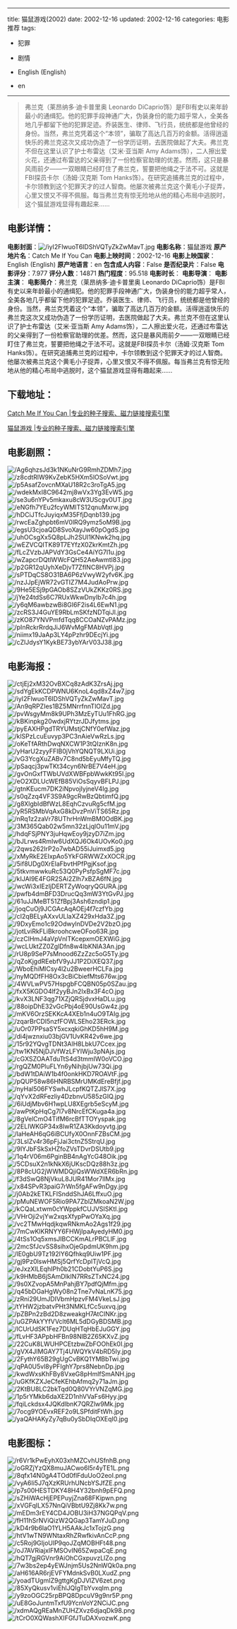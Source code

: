 
---
title: 猫鼠游戏(2002)
date: 2002-12-16
updated: 2002-12-16
categories: 电影推荐
tags:
- 犯罪
- 剧情

- English (English)
- en
---


> 弗兰克（莱昂纳多·迪卡普里奥 Leonardo DiCaprio饰）是FBI有史以来年龄最小的通缉犯。他的犯罪手段神通广大，伪装身份的能力超乎常人，全美各地几乎都留下他的犯罪足迹。乔装医生、律师、飞行员，统统都是他曾经的身份。当然，弗兰克凭着这个“本领”，骗取了高达几百万的金额。活得逍遥快乐的弗兰克这次又成功伪造了一份学历证明，去医院做起了大夫。弗兰克不但在这里认识了护士布雷达（艾米·亚当斯 Amy Adams饰），二人擦出爱火花，还通过布雷达的父亲得到了一份检察官助理的优差。然而，这只是暴风雨前夕——一双眼睛已经盯住了弗兰克，誓要把他绳之于法不可。这就是FBI探员卡尔（汤姆·汉克斯 Tom Hanks饰）。在研究追捕弗兰克的过程中，卡尔领教到这个犯罪天才的过人智商。他屡次被弗兰克这个黄毛小子捉弄，心里又恨又不得不佩服。每当弗兰克有惊无险地从他的精心布局中逃脱时，这个猫鼠游戏显得有趣起来……

## **电影详情**：

**电影封面**：<img src="https://image.tmdb.org/t/p/w200/iyI2FlwuoT6IDShVQTyZkZwMavT.jpg" alt="/iyI2FlwuoT6IDShVQTyZkZwMavT.jpg" title="/iyI2FlwuoT6IDShVQTyZkZwMavT.jpg">
**电影名称**：猫鼠游戏
**原产地片名**：Catch Me If You Can
**电影上映时间**：2002-12-16
**电影上映国家**：English (English)
**原产地语言**：en
**包含成人内容**：False
**是否纪录片**：False
**电影评分**：7.977
**评分人数**：14871
**热门程度**：95.518
**电影时长**：
**电影导演**：
**电影主演**：
**电影简介**：弗兰克（莱昂纳多·迪卡普里奥 Leonardo DiCaprio饰）是FBI有史以来年龄最小的通缉犯。他的犯罪手段神通广大，伪装身份的能力超乎常人，全美各地几乎都留下他的犯罪足迹。乔装医生、律师、飞行员，统统都是他曾经的身份。当然，弗兰克凭着这个“本领”，骗取了高达几百万的金额。活得逍遥快乐的弗兰克这次又成功伪造了一份学历证明，去医院做起了大夫。弗兰克不但在这里认识了护士布雷达（艾米·亚当斯 Amy Adams饰），二人擦出爱火花，还通过布雷达的父亲得到了一份检察官助理的优差。然而，这只是暴风雨前夕——一双眼睛已经盯住了弗兰克，誓要把他绳之于法不可。这就是FBI探员卡尔（汤姆·汉克斯 Tom Hanks饰）。在研究追捕弗兰克的过程中，卡尔领教到这个犯罪天才的过人智商。他屡次被弗兰克这个黄毛小子捉弄，心里又恨又不得不佩服。每当弗兰克有惊无险地从他的精心布局中逃脱时，这个猫鼠游戏显得有趣起来……

## **下载地址**：
[Catch Me If You Can |专业的种子搜索、磁力链接搜索引擎](https://movie.amd794.com:2083/?search=Catch%20Me%20If%20You%20Can&ordering=&mode=match_phrase&page_size=10&page=1)

[猫鼠游戏 |专业的种子搜索、磁力链接搜索引擎](https://movie.amd794.com:2083/?search=%E7%8C%AB%E9%BC%A0%E6%B8%B8%E6%88%8F&ordering=&mode=match_phrase&page_size=10&page=1)
 

## **电影剧照**：
<img src="https://image.tmdb.org/t/p/original/Ag6qhzsJd3k1NKuNrG9RmhZDMh7.jpg" alt="/Ag6qhzsJd3k1NKuNrG9RmhZDMh7.jpg" title="/Ag6qhzsJd3k1NKuNrG9RmhZDMh7.jpg"><img src="https://image.tmdb.org/t/p/original/z8cdtRlW9KvZebK5HXm5lOSoVwt.jpg" alt="/z8cdtRlW9KvZebK5HXm5lOSoVwt.jpg" title="/z8cdtRlW9KvZebK5HXm5lOSoVwt.jpg"><img src="https://image.tmdb.org/t/p/original/p5AsafZovcnMXaU18R2c3roTgA5.jpg" alt="/p5AsafZovcnMXaU18R2c3roTgA5.jpg" title="/p5AsafZovcnMXaU18R2c3roTgA5.jpg"><img src="https://image.tmdb.org/t/p/original/wdekMxI8C9642mj8wVx3Yg3EvW5.jpg" alt="/wdekMxI8C9642mj8wVx3Yg3EvW5.jpg" title="/wdekMxI8C9642mj8wVx3Yg3EvW5.jpg"><img src="https://image.tmdb.org/t/p/original/se3u6nYPv5mkaxu8cW3UScgv0UT.jpg" alt="/se3u6nYPv5mkaxu8cW3UScgv0UT.jpg" title="/se3u6nYPv5mkaxu8cW3UScgv0UT.jpg"><img src="https://image.tmdb.org/t/p/original/eNGfh7YEu2fcyWMITS12qnuMxrw.jpg" alt="/eNGfh7YEu2fcyWMITS12qnuMxrw.jpg" title="/eNGfh7YEu2fcyWMITS12qnuMxrw.jpg"><img src="https://image.tmdb.org/t/p/original/hDCiJTfcJuyiqxM35FfjDqnb139.jpg" alt="/hDCiJTfcJuyiqxM35FfjDqnb139.jpg" title="/hDCiJTfcJuyiqxM35FfjDqnb139.jpg"><img src="https://image.tmdb.org/t/p/original/rwcEaZghpbt6mV0lRQ9ymz5oM9B.jpg" alt="/rwcEaZghpbt6mV0lRQ9ymz5oM9B.jpg" title="/rwcEaZghpbt6mV0lRQ9ymz5oM9B.jpg"><img src="https://image.tmdb.org/t/p/original/egsU3cjoaQD8SvoXayJw60pOgdS.jpg" alt="/egsU3cjoaQD8SvoXayJw60pOgdS.jpg" title="/egsU3cjoaQD8SvoXayJw60pOgdS.jpg"><img src="https://image.tmdb.org/t/p/original/uhOCsgXx5Q8pLJh2SUI1KNwk2hq.jpg" alt="/uhOCsgXx5Q8pLJh2SUI1KNwk2hq.jpg" title="/uhOCsgXx5Q8pLJh2SUI1KNwk2hq.jpg"><img src="https://image.tmdb.org/t/p/original/wEZVCQITK89T7EYfzX0ZkrKmtZh.jpg" alt="/wEZVCQITK89T7EYfzX0ZkrKmtZh.jpg" title="/wEZVCQITK89T7EYfzX0ZkrKmtZh.jpg"><img src="https://image.tmdb.org/t/p/original/fLcZVzbJAPVdY3GsCe4AiYG7l1u.jpg" alt="/fLcZVzbJAPVdY3GsCe4AiYG7l1u.jpg" title="/fLcZVzbJAPVdY3GsCe4AiYG7l1u.jpg"><img src="https://image.tmdb.org/t/p/original/wZapcrDQtlWWcFQH52AeAwmtl83.jpg" alt="/wZapcrDQtlWWcFQH52AeAwmtl83.jpg" title="/wZapcrDQtlWWcFQH52AeAwmtl83.jpg"><img src="https://image.tmdb.org/t/p/original/p2GR12qUyhXeDjvT7ZfINC8HVPj.jpg" alt="/p2GR12qUyhXeDjvT7ZfINC8HVPj.jpg" title="/p2GR12qUyhXeDjvT7ZfINC8HVPj.jpg"><img src="https://image.tmdb.org/t/p/original/sPTDqCS8O31BA6P6zVwyW2yfv6K.jpg" alt="/sPTDqCS8O31BA6P6zVwyW2yfv6K.jpg" title="/sPTDqCS8O31BA6P6zVwyW2yfv6K.jpg"><img src="https://image.tmdb.org/t/p/original/nzJJpEjWR72vGTIZ7M4JudAoPrw.jpg" alt="/nzJJpEjWR72vGTIZ7M4JudAoPrw.jpg" title="/nzJJpEjWR72vGTIZ7M4JudAoPrw.jpg"><img src="https://image.tmdb.org/t/p/original/9He5ESj9pGAOb8SZzVUkZKKz0RS.jpg" alt="/9He5ESj9pGAOb8SZzVUkZKKz0RS.jpg" title="/9He5ESj9pGAOb8SZzVUkZKKz0RS.jpg"><img src="https://image.tmdb.org/t/p/original/jYe24tdSs6C7RUxWkwDnyIb7c4h.jpg" alt="/jYe24tdSs6C7RUxWkwDnyIb7c4h.jpg" title="/jYe24tdSs6C7RUxWkwDnyIb7c4h.jpg"><img src="https://image.tmdb.org/t/p/original/y6qM6awbzwBi8GI6F2is4L6EwN1.jpg" alt="/y6qM6awbzwBi8GI6F2is4L6EwN1.jpg" title="/y6qM6awbzwBi8GI6F2is4L6EwN1.jpg"><img src="https://image.tmdb.org/t/p/original/zcRS3J4GuYE9RbLmSKfzNDTqiJl.jpg" alt="/zcRS3J4GuYE9RbLmSKfzNDTqiJl.jpg" title="/zcRS3J4GuYE9RbLmSKfzNDTqiJl.jpg"><img src="https://image.tmdb.org/t/p/original/zKO87YNVPmfdTqq8CCOaNZvPAMz.jpg" alt="/zKO87YNVPmfdTqq8CCOaNZvPAMz.jpg" title="/zKO87YNVPmfdTqq8CCOaNZvPAMz.jpg"><img src="https://image.tmdb.org/t/p/original/pInRckrRrdqJiJ6WvMgFMAbVqtI.jpg" alt="/pInRckrRrdqJiJ6WvMgFMAbVqtI.jpg" title="/pInRckrRrdqJiJ6WvMgFMAbVqtI.jpg"><img src="https://image.tmdb.org/t/p/original/niimx19JaAp3LY4pPzhr9DEcjYi.jpg" alt="/niimx19JaAp3LY4pPzhr9DEcjYi.jpg" title="/niimx19JaAp3LY4pPzhr9DEcjYi.jpg"><img src="https://image.tmdb.org/t/p/original/cZlJdysY1KykBE73ybYArV03J38.jpg" alt="/cZlJdysY1KykBE73ybYArV03J38.jpg" title="/cZlJdysY1KykBE73ybYArV03J38.jpg">

## **电影海报**：
<img src="https://image.tmdb.org/t/p/original/ctjEj2xM32OvBXCq8zAdK3ZrsAj.jpg" alt="/ctjEj2xM32OvBXCq8zAdK3ZrsAj.jpg" title="/ctjEj2xM32OvBXCq8zAdK3ZrsAj.jpg"><img src="https://image.tmdb.org/t/p/original/sdYgEkKCDPWNU6KnoL4qd8xZ4w7.jpg" alt="/sdYgEkKCDPWNU6KnoL4qd8xZ4w7.jpg" title="/sdYgEkKCDPWNU6KnoL4qd8xZ4w7.jpg"><img src="https://image.tmdb.org/t/p/original/iyI2FlwuoT6IDShVQTyZkZwMavT.jpg" alt="/iyI2FlwuoT6IDShVQTyZkZwMavT.jpg" title="/iyI2FlwuoT6IDShVQTyZkZwMavT.jpg"><img src="https://image.tmdb.org/t/p/original/An9qRPZIes1BZ5MNrrfnnTlOlZd.jpg" alt="/An9qRPZIes1BZ5MNrrfnnTlOlZd.jpg" title="/An9qRPZIes1BZ5MNrrfnnTlOlZd.jpg"><img src="https://image.tmdb.org/t/p/original/pvWsgyMm8k9UPh3MzEyTUu1FhRG.jpg" alt="/pvWsgyMm8k9UPh3MzEyTUu1FhRG.jpg" title="/pvWsgyMm8k9UPh3MzEyTUu1FhRG.jpg"><img src="https://image.tmdb.org/t/p/original/kBKinpkg20wdxjRYtzrJDJfytms.jpg" alt="/kBKinpkg20wdxjRYtzrJDJfytms.jpg" title="/kBKinpkg20wdxjRYtzrJDJfytms.jpg"><img src="https://image.tmdb.org/t/p/original/pyEAXHPgdTRYUMstjCNfY0efWaz.jpg" alt="/pyEAXHPgdTRYUMstjCNfY0efWaz.jpg" title="/pyEAXHPgdTRYUMstjCNfY0efWaz.jpg"><img src="https://image.tmdb.org/t/p/original/klSPzLcuEuvyp3PC3nAieVwRzLs.jpg" alt="/klSPzLcuEuvyp3PC3nAieVwRzLs.jpg" title="/klSPzLcuEuvyp3PC3nAieVwRzLs.jpg"><img src="https://image.tmdb.org/t/p/original/oKeTfARthDwqNXCW1P3tQIznK8n.jpg" alt="/oKeTfARthDwqNXCW1P3tQIznK8n.jpg" title="/oKeTfARthDwqNXCW1P3tQIznK8n.jpg"><img src="https://image.tmdb.org/t/p/original/yHarU2zyyFFIB0jVhYQNQT9LXUi.jpg" alt="/yHarU2zyyFFIB0jVhYQNQT9LXUi.jpg" title="/yHarU2zyyFFIB0jVhYQNQT9LXUi.jpg"><img src="https://image.tmdb.org/t/p/original/vG3YcgXuZABv7C8nd5bEyuMfyTQ.jpg" alt="/vG3YcgXuZABv7C8nd5bEyuMfyTQ.jpg" title="/vG3YcgXuZABv7C8nd5bEyuMfyTQ.jpg"><img src="https://image.tmdb.org/t/p/original/pSaqcj3pwTKt34cyn6NrBE7V4eH.jpg" alt="/pSaqcj3pwTKt34cyn6NrBE7V4eH.jpg" title="/pSaqcj3pwTKt34cyn6NrBE7V4eH.jpg"><img src="https://image.tmdb.org/t/p/original/gvOnGxfTWbUVdXWBFpbWwkKt95I.jpg" alt="/gvOnGxfTWbUVdXWBFpbWwkKt95I.jpg" title="/gvOnGxfTWbUVdXWBFpbWwkKt95I.jpg"><img src="https://image.tmdb.org/t/p/original/eO2XDLUcWEfB85ViOsSqyvBFLPJ.jpg" alt="/eO2XDLUcWEfB85ViOsSqyvBFLPJ.jpg" title="/eO2XDLUcWEfB85ViOsSqyvBFLPJ.jpg"><img src="https://image.tmdb.org/t/p/original/gtnKEucm7DK2iNpvojIyjneV4Ig.jpg" alt="/gtnKEucm7DK2iNpvojIyjneV4Ig.jpg" title="/gtnKEucm7DK2iNpvojIyjneV4Ig.jpg"><img src="https://image.tmdb.org/t/p/original/s0qZzq4VF3S9A9gcRwBzQbtimfQ.jpg" alt="/s0qZzq4VF3S9A9gcRwBzQbtimfQ.jpg" title="/s0qZzq4VF3S9A9gcRwBzQbtimfQ.jpg"><img src="https://image.tmdb.org/t/p/original/g8XlgbIdBfWzL8EqhCzvuRg5cfM.jpg" alt="/g8XlgbIdBfWzL8EqhCzvuRg5cfM.jpg" title="/g8XlgbIdBfWzL8EqhCzvuRg5cfM.jpg"><img src="https://image.tmdb.org/t/p/original/yR5RSMbVqAxG8kDvzPnViTS65Rz.jpg" alt="/yR5RSMbVqAxG8kDvzPnViTS65Rz.jpg" title="/yR5RSMbVqAxG8kDvzPnViTS65Rz.jpg"><img src="https://image.tmdb.org/t/p/original/nRq1z2zaVr78UThrHnWmBM0OdBK.jpg" alt="/nRq1z2zaVr78UThrHnWmBM0OdBK.jpg" title="/nRq1z2zaVr78UThrHnWmBM0OdBK.jpg"><img src="https://image.tmdb.org/t/p/original/3M365Qab02w5mn32zLjqlOu11mV.jpg" alt="/3M365Qab02w5mn32zLjqlOu11mV.jpg" title="/3M365Qab02w5mn32zLjqlOu11mV.jpg"><img src="https://image.tmdb.org/t/p/original/hdqFSjPNY3juHqwEoy9jzyD7iZm.jpg" alt="/hdqFSjPNY3juHqwEoy9jzyD7iZm.jpg" title="/hdqFSjPNY3juHqwEoy9jzyD7iZm.jpg"><img src="https://image.tmdb.org/t/p/original/bJLrws4RmIw6UdXQJ6Ok4UOvKo0.jpg" alt="/bJLrws4RmIw6UdXQJ6Ok4UOvKo0.jpg" title="/bJLrws4RmIw6UdXQJ6Ok4UOvKo0.jpg"><img src="https://image.tmdb.org/t/p/original/2qws262IrP2o7wbAD55iJuimxd5.jpg" alt="/2qws262IrP2o7wbAD55iJuimxd5.jpg" title="/2qws262IrP2o7wbAD55iJuimxd5.jpg"><img src="https://image.tmdb.org/t/p/original/xMyRkE2EIxpAo5YkFGRWWZxXOCR.jpg" alt="/xMyRkE2EIxpAo5YkFGRWWZxXOCR.jpg" title="/xMyRkE2EIxpAo5YkFGRWWZxXOCR.jpg"><img src="https://image.tmdb.org/t/p/original/5if8UDg0XrElaFbvtHPfPgjKsof.jpg" alt="/5if8UDg0XrElaFbvtHPfPgjKsof.jpg" title="/5if8UDg0XrElaFbvtHPfPgjKsof.jpg"><img src="https://image.tmdb.org/t/p/original/5tkvmwwkuRc53Q0PyPsfpSgMF7c.jpg" alt="/5tkvmwwkuRc53Q0PyPsfpSgMF7c.jpg" title="/5tkvmwwkuRc53Q0PyPsfpSgMF7c.jpg"><img src="https://image.tmdb.org/t/p/original/kIJAI9E4FGR2SAi2Zlh7xBZA6fN.jpg" alt="/kIJAI9E4FGR2SAi2Zlh7xBZA6fN.jpg" title="/kIJAI9E4FGR2SAi2Zlh7xBZA6fN.jpg"><img src="https://image.tmdb.org/t/p/original/wcWi3xIEzIjDERTZyWoqryQGURA.jpg" alt="/wcWi3xIEzIjDERTZyWoqryQGURA.jpg" title="/wcWi3xIEzIjDERTZyWoqryQGURA.jpg"><img src="https://image.tmdb.org/t/p/original/pwfb4dmBFD3DrucQq3mW3YtGvPJ.jpg" alt="/pwfb4dmBFD3DrucQq3mW3YtGvPJ.jpg" title="/pwfb4dmBFD3DrucQq3mW3YtGvPJ.jpg"><img src="https://image.tmdb.org/t/p/original/61uJJMeBT51ZfBpj3Ash6zndip1.jpg" alt="/61uJJMeBT51ZfBpj3Ash6zndip1.jpg" title="/61uJJMeBT51ZfBpj3Ash6zndip1.jpg"><img src="https://image.tmdb.org/t/p/original/joqCuOj9JCGAcAqAOEj4f7czfYb.jpg" alt="/joqCuOj9JCGAcAqAOEj4f7czfYb.jpg" title="/joqCuOj9JCGAcAqAOEj4f7czfYb.jpg"><img src="https://image.tmdb.org/t/p/original/cI2qBELyAXxvULlaXZ429xHda3Z.jpg" alt="/cI2qBELyAXxvULlaXZ429xHda3Z.jpg" title="/cI2qBELyAXxvULlaXZ429xHda3Z.jpg"><img src="https://image.tmdb.org/t/p/original/9DxyEmo1c92OdwylnDVDe2V2bzO.jpg" alt="/9DxyEmo1c92OdwylnDVDe2V2bzO.jpg" title="/9DxyEmo1c92OdwylnDVDe2V2bzO.jpg"><img src="https://image.tmdb.org/t/p/original/jotLviRkFLiBkroohcweOFoo63R.jpg" alt="/jotLviRkFLiBkroohcweOFoo63R.jpg" title="/jotLviRkFLiBkroohcweOFoo63R.jpg"><img src="https://image.tmdb.org/t/p/original/czClHmJ4aVpVnlTKcepxmOEXWiG.jpg" alt="/czClHmJ4aVpVnlTKcepxmOEXWiG.jpg" title="/czClHmJ4aVpVnlTKcepxmOEXWiG.jpg"><img src="https://image.tmdb.org/t/p/original/wcLUktZZ0ZglDfn8w4lbKNlA3An.jpg" alt="/wcLUktZZ0ZglDfn8w4lbKNlA3An.jpg" title="/wcLUktZZ0ZglDfn8w4lbKNlA3An.jpg"><img src="https://image.tmdb.org/t/p/original/rU8p9SeP7sMnood6ZzZzc5oG5Ty.jpg" alt="/rU8p9SeP7sMnood6ZzZzc5oG5Ty.jpg" title="/rU8p9SeP7sMnood6ZzZzc5oG5Ty.jpg"><img src="https://image.tmdb.org/t/p/original/qZoKjgdREebfV9yJJ1P2DiXEQ37.jpg" alt="/qZoKjgdREebfV9yJJ1P2DiXEQ37.jpg" title="/qZoKjgdREebfV9yJJ1P2DiXEQ37.jpg"><img src="https://image.tmdb.org/t/p/original/WboEhiMlCsy4l2u2BweerHCLFa.jpg" alt="/WboEhiMlCsy4l2u2BweerHCLFa.jpg" title="/WboEhiMlCsy4l2u2BweerHCLFa.jpg"><img src="https://image.tmdb.org/t/p/original/nyMQDfFH8Ox3cBiCbiefMts676w.jpg" alt="/nyMQDfFH8Ox3cBiCbiefMts676w.jpg" title="/nyMQDfFH8Ox3cBiCbiefMts676w.jpg"><img src="https://image.tmdb.org/t/p/original/4WVLwPV57HspgbFCQBN05p0SZau.jpg" alt="/4WVLwPV57HspgbFCQBN05p0SZau.jpg" title="/4WVLwPV57HspgbFCQBN05p0SZau.jpg"><img src="https://image.tmdb.org/t/p/original/fxX5KGDO4lf2yyBJn2IxBx3F4cO.jpg" alt="/fxX5KGDO4lf2yyBJn2IxBx3F4cO.jpg" title="/fxX5KGDO4lf2yyBJn2IxBx3F4cO.jpg"><img src="https://image.tmdb.org/t/p/original/kvX3LNF3qg71XZjQRSjdvxHaDLu.jpg" alt="/kvX3LNF3qg71XZjQRSjdvxHaDLu.jpg" title="/kvX3LNF3qg71XZjQRSjdvxHaDLu.jpg"><img src="https://image.tmdb.org/t/p/original/88oipDhE32vGcPbj4oE90UsGw4z.jpg" alt="/88oipDhE32vGcPbj4oE90UsGw4z.jpg" title="/88oipDhE32vGcPbj4oE90UsGw4z.jpg"><img src="https://image.tmdb.org/t/p/original/mKV6OrzSEKKcA4XEb1n4uO9TAIg.jpg" alt="/mKV6OrzSEKKcA4XEb1n4uO9TAIg.jpg" title="/mKV6OrzSEKKcA4XEb1n4uO9TAIg.jpg"><img src="https://image.tmdb.org/t/p/original/zqarBrCDI5nzfFOWLSEho23ERck.jpg" alt="/zqarBrCDI5nzfFOWLSEho23ERck.jpg" title="/zqarBrCDI5nzfFOWLSEho23ERck.jpg"><img src="https://image.tmdb.org/t/p/original/uOr07PPsaSY5xcxqkiGhKD5hH9M.jpg" alt="/uOr07PPsaSY5xcxqkiGhKD5hH9M.jpg" title="/uOr07PPsaSY5xcxqkiGhKD5hH9M.jpg"><img src="https://image.tmdb.org/t/p/original/di4jwznxiu03bjGV1UvKR42v6we.jpg" alt="/di4jwznxiu03bjGV1UvKR42v6we.jpg" title="/di4jwznxiu03bjGV1UvKR42v6we.jpg"><img src="https://image.tmdb.org/t/p/original/15r92YQvgTDNt3AlH8LbkU7Ccex.jpg" alt="/15r92YQvgTDNt3AlH8LbkU7Ccex.jpg" title="/15r92YQvgTDNt3AlH8LbkU7Ccex.jpg"><img src="https://image.tmdb.org/t/p/original/tw1KN5NjDJVfWzLFYIWju3pNAjs.jpg" alt="/tw1KN5NjDJVfWzLFYIWju3pNAjs.jpg" title="/tw1KN5NjDJVfWzLFYIWju3pNAjs.jpg"><img src="https://image.tmdb.org/t/p/original/cGXSZOAATduTtS4d3tmmIW0oVCO.jpg" alt="/cGXSZOAATduTtS4d3tmmIW0oVCO.jpg" title="/cGXSZOAATduTtS4d3tmmIW0oVCO.jpg"><img src="https://image.tmdb.org/t/p/original/rgQZM0PluFLYn6yNihjbjUw73Qi.jpg" alt="/rgQZM0PluFLYn6yNihjbjUw73Qi.jpg" title="/rgQZM0PluFLYn6yNihjbjUw73Qi.jpg"><img src="https://image.tmdb.org/t/p/original/bdW1tDAiW1b4f0onkHKD7ROAVtF.jpg" alt="/bdW1tDAiW1b4f0onkHKD7ROAVtF.jpg" title="/bdW1tDAiW1b4f0onkHKD7ROAVtF.jpg"><img src="https://image.tmdb.org/t/p/original/pQUP58w86HNRBSMrUMKdEreBfjf.jpg" alt="/pQUP58w86HNRBSMrUMKdEreBfjf.jpg" title="/pQUP58w86HNRBSMrUMKdEreBfjf.jpg"><img src="https://image.tmdb.org/t/p/original/nyHal506FYSwhJLcpfKQTZJlS7X.jpg" alt="/nyHal506FYSwhJLcpfKQTZJlS7X.jpg" title="/nyHal506FYSwhJLcpfKQTZJlS7X.jpg"><img src="https://image.tmdb.org/t/p/original/qYvX2dRFezliy4DzbnvU585zGIQ.jpg" alt="/qYvX2dRFezliy4DzbnvU585zGIQ.jpg" title="/qYvX2dRFezliy4DzbnvU585zGIQ.jpg"><img src="https://image.tmdb.org/t/p/original/6iUdjMbv6H1wpLU8XEgrb5eScyM.jpg" alt="/6iUdjMbv6H1wpLU8XEgrb5eScyM.jpg" title="/6iUdjMbv6H1wpLU8XEgrb5eScyM.jpg"><img src="https://image.tmdb.org/t/p/original/awPtKpHqCg7l7v8NrcEfCKuga4a.jpg" alt="/awPtKpHqCg7l7v8NrcEfCKuga4a.jpg" title="/awPtKpHqCg7l7v8NrcEfCKuga4a.jpg"><img src="https://image.tmdb.org/t/p/original/8gVelCmO4TifM6rcBfTTOYyspak.jpg" alt="/8gVelCmO4TifM6rcBfTTOYyspak.jpg" title="/8gVelCmO4TifM6rcBfTTOYyspak.jpg"><img src="https://image.tmdb.org/t/p/original/2ELIWKGP34x8lwR1ZA3Kkdoyvtg.jpg" alt="/2ELIWKGP34x8lwR1ZA3Kkdoyvtg.jpg" title="/2ELIWKGP34x8lwR1ZA3Kkdoyvtg.jpg"><img src="https://image.tmdb.org/t/p/original/laHeAH6qG6iBCUfyX0OnnFZBsCM.jpg" alt="/laHeAH6qG6iBCUfyX0OnnFZBsCM.jpg" title="/laHeAH6qG6iBCUfyX0OnnFZBsCM.jpg"><img src="https://image.tmdb.org/t/p/original/3LslZv4r36pFjJai3ctnZ5StrqU.jpg" alt="/3LslZv4r36pFjJai3ctnZ5StrqU.jpg" title="/3LslZv4r36pFjJai3ctnZ5StrqU.jpg"><img src="https://image.tmdb.org/t/p/original/9lYJbFSkSxHZfoZVsTDvrDSUtb9.jpg" alt="/9lYJbFSkSxHZfoZVsTDvrDSUtb9.jpg" title="/9lYJbFSkSxHZfoZVsTDvrDSUtb9.jpg"><img src="https://image.tmdb.org/t/p/original/1q4rV06m6PginBB4nAgYcG48Oik.jpg" alt="/1q4rV06m6PginBB4nAgYcG48Oik.jpg" title="/1q4rV06m6PginBB4nAgYcG48Oik.jpg"><img src="https://image.tmdb.org/t/p/original/5CDsuX2n1kNkX6jUKscDQz88h3z.jpg" alt="/5CDsuX2n1kNkX6jUKscDQz88h3z.jpg" title="/5CDsuX2n1kNkX6jUKscDQz88h3z.jpg"><img src="https://image.tmdb.org/t/p/original/8P8cUG2jWWMDQjiQsWWdXER6bRn.jpg" alt="/8P8cUG2jWWMDQjiQsWWdXER6bRn.jpg" title="/8P8cUG2jWWMDQjiQsWWdXER6bRn.jpg"><img src="https://image.tmdb.org/t/p/original/f3dSwQ8NjVkuL8JUR41Mor7llMx.jpg" alt="/f3dSwQ8NjVkuL8JUR41Mor7llMx.jpg" title="/f3dSwQ8NjVkuL8JUR41Mor7llMx.jpg"><img src="https://image.tmdb.org/t/p/original/x84SPvR3paiG7rWn5fgAFw9nDgy.jpg" alt="/x84SPvR3paiG7rWn5fgAFw9nDgy.jpg" title="/x84SPvR3paiG7rWn5fgAFw9nDgy.jpg"><img src="https://image.tmdb.org/t/p/original/j0Ab2kETKLFISnddShJA6LffxuO.jpg" alt="/j0Ab2kETKLFISnddShJA6LffxuO.jpg" title="/j0Ab2kETKLFISnddShJA6LffxuO.jpg"><img src="https://image.tmdb.org/t/p/original/pMuNEWOF5Rio9PA7ZblZMkoaN2W.jpg" alt="/pMuNEWOF5Rio9PA7ZblZMkoaN2W.jpg" title="/pMuNEWOF5Rio9PA7ZblZMkoaN2W.jpg"><img src="https://image.tmdb.org/t/p/original/kCQaLxtwm0cYWppkfCUJVSISKtI.jpg" alt="/kCQaLxtwm0cYWppkfCUJVSISKtI.jpg" title="/kCQaLxtwm0cYWppkfCUJVSISKtI.jpg"><img src="https://image.tmdb.org/t/p/original/VHrOji2vjYw2xqsXfypPwOYaXq.jpg" alt="/VHrOji2vjYw2xqsXfypPwOYaXq.jpg" title="/VHrOji2vjYw2xqsXfypPwOYaXq.jpg"><img src="https://image.tmdb.org/t/p/original/vc2TMwHqdjkqwRNkmAo2Ags1f29.jpg" alt="/vc2TMwHqdjkqwRNkmAo2Ags1f29.jpg" title="/vc2TMwHqdjkqwRNkmAo2Ags1f29.jpg"><img src="https://image.tmdb.org/t/p/original/7mCwKlKRNYY6FHWjIpaAyedyHM0.jpg" alt="/7mCwKlKRNYY6FHWjIpaAyedyHM0.jpg" title="/7mCwKlKRNYY6FHWjIpaAyedyHM0.jpg"><img src="https://image.tmdb.org/t/p/original/4tSs1Oq5xmsJIBCCKmALrPBCLlF.jpg" alt="/4tSs1Oq5xmsJIBCCKmALrPBCLlF.jpg" title="/4tSs1Oq5xmsJIBCCKmALrPBCLlF.jpg"><img src="https://image.tmdb.org/t/p/original/2mcSfJcvSS8sihxOjeGpdmUK9hm.jpg" alt="/2mcSfJcvSS8sihxOjeGpdmUK9hm.jpg" title="/2mcSfJcvSS8sihxOjeGpdmUK9hm.jpg"><img src="https://image.tmdb.org/t/p/original/lE0gbU9Tz192lY6Qfhkq9Uiw1PF.jpg" alt="/lE0gbU9Tz192lY6Qfhkq9Uiw1PF.jpg" title="/lE0gbU9Tz192lY6Qfhkq9Uiw1PF.jpg"><img src="https://image.tmdb.org/t/p/original/gj9Pz0lswHMSj5QrfYcDplTjVcQ.jpg" alt="/gj9Pz0lswHMSj5QrfYcDplTjVcQ.jpg" title="/gj9Pz0lswHMSj5QrfYcDplTjVcQ.jpg"><img src="https://image.tmdb.org/t/p/original/eJxzXlLEqhIPh0b21CDobtYuP6S.jpg" alt="/eJxzXlLEqhIPh0b21CDobtYuP6S.jpg" title="/eJxzXlLEqhIPh0b21CDobtYuP6S.jpg"><img src="https://image.tmdb.org/t/p/original/k9HMbB6jSAmDlkIN7RRsZTxNC24.jpg" alt="/k9HMbB6jSAmDlkIN7RRsZTxNC24.jpg" title="/k9HMbB6jSAmDlkIN7RRsZTxNC24.jpg"><img src="https://image.tmdb.org/t/p/original/9s0XZvopA5MnPahjBY7pdfQjMfm.jpg" alt="/9s0XZvopA5MnPahjBY7pdfQjMfm.jpg" title="/9s0XZvopA5MnPahjBY7pdfQjMfm.jpg"><img src="https://image.tmdb.org/t/p/original/q45bDGaHgWy08n2Tne7vNaLnK75.jpg" alt="/q45bDGaHgWy08n2Tne7vNaLnK75.jpg" title="/q45bDGaHgWy08n2Tne7vNaLnK75.jpg"><img src="https://image.tmdb.org/t/p/original/zRni29UmJDIVbmHpzvFM4VkeLsJ.jpg" alt="/zRni29UmJDIVbmHpzvFM4VkeLsJ.jpg" title="/zRni29UmJDIVbmHpzvFM4VkeLsJ.jpg"><img src="https://image.tmdb.org/t/p/original/tYHW2jzbatvPHt3NMKLfCc5uxvq.jpg" alt="/tYHW2jzbatvPHt3NMKLfCc5uxvq.jpg" title="/tYHW2jzbatvPHt3NMKLfCc5uxvq.jpg"><img src="https://image.tmdb.org/t/p/original/pZBPn2zBd2D8zweakgH7AtCINKr.jpg" alt="/pZBPn2zBd2D8zweakgH7AtCINKr.jpg" title="/pZBPn2zBd2D8zweakgH7AtCINKr.jpg"><img src="https://image.tmdb.org/t/p/original/uGZPAkYYfVVclt6ML5dDGyBDSMB.jpg" alt="/uGZPAkYYfVVclt6ML5dDGyBDSMB.jpg" title="/uGZPAkYYfVVclt6ML5dDGyBDSMB.jpg"><img src="https://image.tmdb.org/t/p/original/lCUrUdSK1Fez7DUqHTqHbEJuGGY.jpg" alt="/lCUrUdSK1Fez7DUqHTqHbEJuGGY.jpg" title="/lCUrUdSK1Fez7DUqHTqHbEJuGGY.jpg"><img src="https://image.tmdb.org/t/p/original/fLvHF3APpbHFBn98NlB2Z65KXvZ.jpg" alt="/fLvHF3APpbHFBn98NlB2Z65KXvZ.jpg" title="/fLvHF3APpbHFBn98NlB2Z65KXvZ.jpg"><img src="https://image.tmdb.org/t/p/original/22CuK8LWUHPCEtzbwZbFOOhEk0I.jpg" alt="/22CuK8LWUHPCEtzbwZbFOOhEk0I.jpg" title="/22CuK8LWUHPCEtzbwZbFOOhEk0I.jpg"><img src="https://image.tmdb.org/t/p/original/gVX4JlMGAY7Tj4UWQYkV4bRD5Iy.jpg" alt="/gVX4JlMGAY7Tj4UWQYkV4bRD5Iy.jpg" title="/gVX4JlMGAY7Tj4UWQYkV4bRD5Iy.jpg"><img src="https://image.tmdb.org/t/p/original/2FythY65B29gUgCvBKQ1YMBbTwi.jpg" alt="/2FythY65B29gUgCvBKQ1YMBbTwi.jpg" title="/2FythY65B29gUgCvBKQ1YMBbTwi.jpg"><img src="https://image.tmdb.org/t/p/original/qPA0U5vl8yPFIghY7prs8NebnDp.jpg" alt="/qPA0U5vl8yPFIghY7prs8NebnDp.jpg" title="/qPA0U5vl8yPFIghY7prs8NebnDp.jpg"><img src="https://image.tmdb.org/t/p/original/kwdWxsKhFBy8VxeG8pHmlfSmANH.jpg" alt="/kwdWxsKhFBy8VxeG8pHmlfSmANH.jpg" title="/kwdWxsKhFBy8VxeG8pHmlfSmANH.jpg"><img src="https://image.tmdb.org/t/p/original/uGKfKZXJeCfeKEhbAfmq2y71aJm.jpg" alt="/uGKfKZXJeCfeKEhbAfmq2y71aJm.jpg" title="/uGKfKZXJeCfeKEhbAfmq2y71aJm.jpg"><img src="https://image.tmdb.org/t/p/original/2KtBU8LC2bkTqd0Q80VYrVNZqMG.jpg" alt="/2KtBU8LC2bkTqd0Q80VYrVNZqMG.jpg" title="/2KtBU8LC2bkTqd0Q80VYrVNZqMG.jpg"><img src="https://image.tmdb.org/t/p/original/1p5rYMkb6daXE2D1nhVVaFs6Hyy.jpg" alt="/1p5rYMkb6daXE2D1nhVVaFs6Hyy.jpg" title="/1p5rYMkb6daXE2D1nhVVaFs6Hyy.jpg"><img src="https://image.tmdb.org/t/p/original/fqiLckdsx4JQKdlbnK7QRZlw9Mk.jpg" alt="/fqiLckdsx4JQKdlbnK7QRZlw9Mk.jpg" title="/fqiLckdsx4JQKdlbnK7QRZlw9Mk.jpg"><img src="https://image.tmdb.org/t/p/original/7ocg9YOEvxREF2o9LSPfditFtWh.jpg" alt="/7ocg9YOEvxREF2o9LSPfditFtWh.jpg" title="/7ocg9YOEvxREF2o9LSPfditFtWh.jpg"><img src="https://image.tmdb.org/t/p/original/yaQAHAKyZy7qBu0ySbDIqOXEqI0.jpg" alt="/yaQAHAKyZy7qBu0ySbDIqOXEqI0.jpg" title="/yaQAHAKyZy7qBu0ySbDIqOXEqI0.jpg">

## **电影图标**：
<img src="https://image.tmdb.org/t/p/original/r6Vr1kPwEyhX03xhMZCvhUSfnhB.png" alt="/r6Vr1kPwEyhX03xhMZCvhUSfnhB.png" title="/r6Vr1kPwEyhX03xhMZCvhUSfnhB.png"><img src="https://image.tmdb.org/t/p/original/oGRZjYzQX8muJACwo6l5r4yTE1L.png" alt="/oGRZjYzQX8muJACwo6l5r4yTE1L.png" title="/oGRZjYzQX8muJACwo6l5r4yTE1L.png"><img src="https://image.tmdb.org/t/p/original/8qfx14N0gA4TOd0flFduUoO2eoI.png" alt="/8qfx14N0gA4TOd0flFduUoO2eoI.png" title="/8qfx14N0gA4TOd0flFduUoO2eoI.png"><img src="https://image.tmdb.org/t/p/original/vyA6Ii5J7qXzKRUrhUNcbYSJfZE.png" alt="/vyA6Ii5J7qXzKRUrhUNcbYSJfZE.png" title="/vyA6Ii5J7qXzKRUrhUNcbYSJfZE.png"><img src="https://image.tmdb.org/t/p/original/p7s00HESTDKY48H4Y32bnh9pEFQ.png" alt="/p7s00HESTDKY48H4Y32bnh9pEFQ.png" title="/p7s00HESTDKY48H4Y32bnh9pEFQ.png"><img src="https://image.tmdb.org/t/p/original/sZHiWAcHjEPEPuyjZna68FKipwn.png" alt="/sZHiWAcHjEPEPuyjZna68FKipwn.png" title="/sZHiWAcHjEPEPuyjZna68FKipwn.png"><img src="https://image.tmdb.org/t/p/original/xVGFqILX57NnQiVBbtU9Zj8Kk7w.png" alt="/xVGFqILX57NnQiVBbtU9Zj8Kk7w.png" title="/xVGFqILX57NnQiVBbtU9Zj8Kk7w.png"><img src="https://image.tmdb.org/t/p/original/mEDm3rEY4CD4JOBU3iH37NGQPqV.png" alt="/mEDm3rEY4CD4JOBU3iH37NGQPqV.png" title="/mEDm3rEY4CD4JOBU3iH37NGQPqV.png"><img src="https://image.tmdb.org/t/p/original/fH11hSrNViQizW2QGap3TamYJuD.png" alt="/fH11hSrNViQizW2QGap3TamYJuD.png" title="/fH11hSrNViQizW2QGap3TamYJuD.png"><img src="https://image.tmdb.org/t/p/original/kD4r9b6laO1YLH5AAkJc1xTojzG.png" alt="/kD4r9b6laO1YLH5AAkJc1xTojzG.png" title="/kD4r9b6laO1YLH5AAkJc1xTojzG.png"><img src="https://image.tmdb.org/t/p/original/htV1wTN9WNtaxRhZRwfkivAnCcP.png" alt="/htV1wTN9WNtaxRhZRwfkivAnCcP.png" title="/htV1wTN9WNtaxRhZRwfkivAnCcP.png"><img src="https://image.tmdb.org/t/p/original/c5Roj9GIjoUlP9qoJZqMOBHFt48.png" alt="/c5Roj9GIjoUlP9qoJZqMOBHFt48.png" title="/c5Roj9GIjoUlP9qoJZqMOBHFt48.png"><img src="https://image.tmdb.org/t/p/original/oJ7AVRiajxlFMSOvIN65ZwpaCqE.png" alt="/oJ7AVRiajxlFMSOvIN65ZwpaCqE.png" title="/oJ7AVRiajxlFMSOvIN65ZwpaCqE.png"><img src="https://image.tmdb.org/t/p/original/hQT7gjRGVnr9AiOhCGxpuvzLlZo.png" alt="/hQT7gjRGVnr9AiOhCGxpuvzLlZo.png" title="/hQT7gjRGVnr9AiOhCGxpuvzLlZo.png"><img src="https://image.tmdb.org/t/p/original/7w3bs2ep4yEWJnjm5Us2NnWQk0a.png" alt="/7w3bs2ep4yEWJnjm5Us2NnWQk0a.png" title="/7w3bs2ep4yEWJnjm5Us2NnWQk0a.png"><img src="https://image.tmdb.org/t/p/original/aH616AR6rjEVFYMdnkSvB0LXudZ.png" alt="/aH616AR6rjEVFYMdnkSvB0LXudZ.png" title="/aH616AR6rjEVFYMdnkSvB0LXudZ.png"><img src="https://image.tmdb.org/t/p/original/yoadTUgmIZ9gttgKgDJVlZV6zet.png" alt="/yoadTUgmIZ9gttgKgDJVlZV6zet.png" title="/yoadTUgmIZ9gttgKgDJVlZV6zet.png"><img src="https://image.tmdb.org/t/p/original/85XyQkusv1viEhlJQIgTbYvxqIm.png" alt="/85XyQkusv1viEhlJQIgTbYvxqIm.png" title="/85XyQkusv1viEhlJQIgTbYvxqIm.png"><img src="https://image.tmdb.org/t/p/original/y9zoOGC25rpBPQ8DpcuV9g9nr5P.png" alt="/y9zoOGC25rpBPQ8DpcuV9g9nr5P.png" title="/y9zoOGC25rpBPQ8DpcuV9g9nr5P.png"><img src="https://image.tmdb.org/t/p/original/uE8GoJuntmTxfU9YcnVoY2NCiJC.png" alt="/uE8GoJuntmTxfU9YcnVoY2NCiJC.png" title="/uE8GoJuntmTxfU9YcnVoY2NCiJC.png"><img src="https://image.tmdb.org/t/p/original/xdmAQgREaMnZUHZXvz6djaqDk98.png" alt="/xdmAQgREaMnZUHZXvz6djaqDk98.png" title="/xdmAQgREaMnZUHZXvz6djaqDk98.png"><img src="https://image.tmdb.org/t/p/original/tCrO0XQWashXIFGfJTuDAXvozwK.png" alt="/tCrO0XQWashXIFGfJTuDAXvozwK.png" title="/tCrO0XQWashXIFGfJTuDAXvozwK.png">
